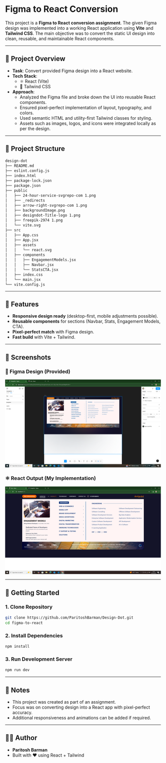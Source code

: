 # Figma to React Conversion

This project is a **Figma to React conversion assignment**. The given Figma design was implemented into a working React application using **Vite** and **Tailwind CSS**. The main objective was to convert the static UI design into clean, reusable, and maintainable React components.

---

## 📌 Project Overview

- **Task**: Convert provided Figma design into a React website.  
- **Tech Stack**:  
  - ⚛️ React (Vite)  
  - 🎨 Tailwind CSS  
- **Approach**:  
  - Analyzed the Figma file and broke down the UI into reusable React components.  
  - Ensured pixel-perfect implementation of layout, typography, and colors.  
  - Used semantic HTML and utility-first Tailwind classes for styling.  
  - Assets such as images, logos, and icons were integrated locally as per the design.  

---

## 📂 Project Structure

```
design-dot
├── README.md
├── eslint.config.js
├── index.html
├── package-lock.json
├── package.json
├── public
│   ├── 24-hour-service-svgrepo-com 1.png
│   ├── _redirects
│   ├── arrow-right-svgrepo-com 1.png
│   ├── backgroundImage.png
│   ├── designdot-Title-logo 1.png
│   ├── freepik-2974 1.png
│   └── vite.svg
├── src
│   ├── App.css
│   ├── App.jsx
│   ├── assets
│   │   └── react.svg
│   ├── components
│   │   ├── EngagementModels.jsx
│   │   ├── Navbar.jsx
│   │   └── StatsCTA.jsx
│   ├── index.css
│   └── main.jsx
└── vite.config.js
```

---

## 🎯 Features

- **Responsive design ready** (desktop-first, mobile adjustments possible).  
- **Reusable components** for sections (Navbar, Stats, Engagement Models, CTA).  
- **Pixel-perfect match** with Figma design.  
- **Fast build** with Vite + Tailwind.  

---

## 📸 Screenshots

### 🎨 Figma Design (Provided)
![Figma Screenshot](./screenshots/figma.png)

### ⚛️ React Output (My Implementation)
![React Screenshot](./screenshots/output2.png)

---

## 🚀 Getting Started

### 1. Clone Repository
```bash
git clone https://github.com/ParitoshBarman/Design-Dot.git
cd figma-to-react
```

### 2. Install Dependencies
```bash
npm install
```

### 3. Run Development Server
```bash
npm run dev
```

---

## 📌 Notes

- This project was created as part of an assignment.  
- Focus was on converting design into a React app with pixel-perfect accuracy.  
- Additional responsiveness and animations can be added if required.  

---

## 👨‍💻 Author
- **Paritosh Barman**  
- Built with ❤️ using React + Tailwind
